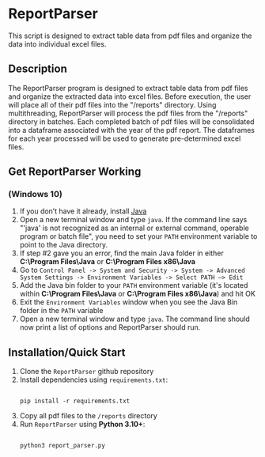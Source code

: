 # ReportParser

This script is designed to extract table data from pdf files and organize the data into individual excel files.

## Description

The ReportParser program is designed to extract table data from pdf files and organize the extracted data into excel files. Before execution, the user will place all of their pdf files into the "/reports" directory. Using multithreading, ReportParser will process the pdf files from the "/reports" directory in batches. Each completed batch of pdf files will be consolidated into a dataframe associated with the year of the pdf report. The dataframes for each year processed will be used to generate pre-determined excel files.

## Get ReportParser Working
### (Windows 10)
1. If you don’t have it already, install [Java](https://www.java.com/en/download/manual.jsp)
2. Open a new terminal window and type `java`. If the command line says "'java' is not recognized as an internal or external command, operable program or batch file", you need to set your `PATH` environment variable to point to the Java directory.
3. If step #2 gave you an error, find the main Java folder in either **C:\Program Files\Java** or **C:\Program Files x86\Java**
4. Go to `Control Panel -> System and Security -> System -> Advanced System Settings -> Environment Variables -> Select PATH –> Edit`
5. Add the Java bin folder to your `PATH` environment variable (it's located within **C:\Program Files\Java** or **C:\Program Files x86\Java**) and hit OK
6. Exit the `Environment Variables` window when you see the Java Bin folder in the `PATH` variable
7. Open a new terminal window and type `java`. The command line should now print a list of options and ReportParser should run.

## Installation/Quick Start

1. Clone the `ReportParser` github repository
2. Install dependencies using `requirements.txt`:
   ```
   
   pip install -r requirements.txt
   
   ```
3. Copy all pdf files to the `/reports` directory
4. Run `ReportParser` using __Python 3.10+__:
   ```
   
   python3 report_parser.py
   
   ```


